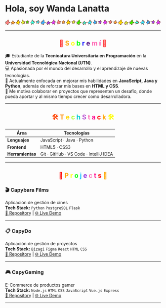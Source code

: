 # Hola, soy Wanda Lanatta  

<div align="center">
  <a href="https://github.com/carolstran/carolstran/blob/main/stars.gif?raw=true">
    <img src="https://github.com/carolstran/carolstran/blob/main/stars.gif?raw=true" border="0" />
  </a>
</div>

---

<h2 align="center">
  <span style="color:#ff0000;">🌸</span>
  <span style="color:#ffa500;">S</span>
  <span style="color:#ffff00;">o</span>
  <span style="color:#00ff00;">b</span>
  <span style="color:#0000ff;">r</span>
  <span style="color:#4b0082;">e</span>
  <span style="color:#8b00ff;"> </span>
  <span style="color:#ff69b4;">m</span>
  <span style="color:#ff1493;">í</span>
  <span style="color:#ff0000;"> 🌸</span>
</h2>

🎓 Estudiante de la **Tecnicatura Universitaria en Programación** en la **Universidad Tecnológica Nacional (UTN)**.  
💻 Apasionada por el mundo del desarrollo y el aprendizaje de nuevas tecnologías.  
🌱 Actualmente enfocada en mejorar mis habilidades en **JavaScript, Java y Python**, además de reforzar mis bases en **HTML y CSS**.  
🤝 Me motiva colaborar en proyectos que representen un desafío, donde pueda aportar y al mismo tiempo crecer como desarrolladora.  

---

<h2 align="center">
  <span style="color:#ff4500;">🛠️</span>
  <span style="color:#ff8c00;"> T</span>
  <span style="color:#ffd700;">e</span>
  <span style="color:#adff2f;">c</span>
  <span style="color:#00ced1;">h</span>
  <span style="color:#1e90ff;"> </span>
  <span style="color:#ba55d3;">S</span>
  <span style="color:#ff69b4;">t</span>
  <span style="color:#ff1493;">a</span>
  <span style="color:#ff0000;">c</span>
  <span style="color:#ffa500;">k</span>
  <span style="color:#ffff00;"> 🛠️</span>
</h2>

| Área | Tecnologías |
|------|--------------|
| **Lenguajes** | JavaScript · Java · Python |
| **Frontend** | HTML5 · CSS3 |
| **Herramientas** | Git · GitHub · VS Code · IntelliJ IDEA |

---

<h2 align="center">
  <span style="color:#ff0000;">🚀</span>
  <span style="color:#ffa500;"> P</span>
  <span style="color:#ffff00;">r</span>
  <span style="color:#00ff00;">o</span>
  <span style="color:#00bfff;">j</span>
  <span style="color:#8a2be2;">e</span>
  <span style="color:#ff69b4;">c</span>
  <span style="color:#ff1493;">t</span>
  <span style="color:#ff0000;">s</span>
  <span style="color:#ffa500;"> 🚀</span>
</h2>

### 🎬 **Capybara Films**
Aplicación de gestión de cines  
**Tech Stack:** `Python` `PostgreSQL` `Flask`  
[📁 Repository](link-al-repo) | [🌐 Live Demo](#)

---

### 📋 **CapyDo**
Aplicación de gestión de proyectos  
**Tech Stack:** `Bizagi` `Figma` `React` `HTML` `CSS`  
[📁 Repository](link-al-repo) | [🌐 Live Demo](#)

---

### 🎮 **CapyGaming**
E-Commerce de productos gamer  
**Tech Stack:** `Node.js` `HTML` `CSS` `JavaScript` `Vue.js` `Express`  
[📁 Repository](link-al-repo) | [🌐 Live Demo](#)

---
